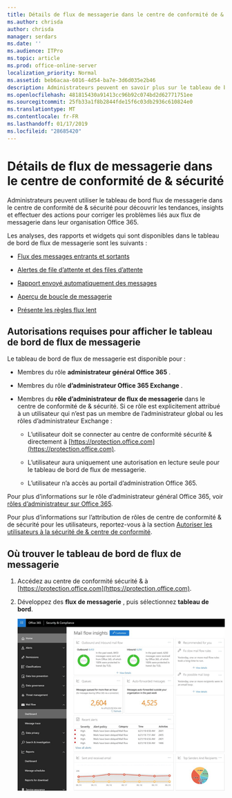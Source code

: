 ```yaml
---
title: Détails de flux de messagerie dans le centre de conformité de & sécurité
ms.author: chrisda
author: chrisda
manager: serdars
ms.date: ''
ms.audience: ITPro
ms.topic: article
ms.prod: office-online-server
localization_priority: Normal
ms.assetid: beb6acaa-6016-4d54-ba7e-3d6d035e2b46
description: Administrateurs peuvent en savoir plus sur le tableau de bord du flux de messagerie dans le centre de conformité de & sécurité.
ms.openlocfilehash: 481815430a91413cc96b92c074bd2d62771751ee
ms.sourcegitcommit: 25fb33a1f8b2844fde15f6c03db2936c610824e0
ms.translationtype: MT
ms.contentlocale: fr-FR
ms.lasthandoff: 01/17/2019
ms.locfileid: "28685420"
---
```

# <a name="mail-flow-insights-in-the-security--compliance-center"></a>Détails de flux de messagerie dans le centre de conformité de & sécurité

Administrateurs peuvent utiliser le tableau de bord flux de messagerie dans le centre de conformité de & sécurité pour découvrir les tendances, insights et effectuer des actions pour corriger les problèmes liés aux flux de messagerie dans leur organisation Office 365.

Les analyses, des rapports et widgets qui sont disponibles dans le tableau de bord de flux de messagerie sont les suivants :

- [Flux des messages entrants et sortants](mfi-outbound-and-inbound-mail-flow.md)

- [Alertes de file d’attente et des files d’attente](mfi-queue-alerts-and-queues.md)

- [Rapport envoyé automatiquement des messages](mfi-auto-forwarded-messages-report.md)

- [Aperçu de boucle de messagerie](mfi-mail-loop-insight.md)

- [Présente les règles flux lent](mfi-slow-mail-flow-rules-insight.md)

## <a name="permissions-required-to-view-the-mail-flow-dashboard"></a>Autorisations requises pour afficher le tableau de bord de flux de messagerie

Le tableau de bord de flux de messagerie est disponible pour :

- Membres du rôle **administrateur général Office 365** .

- Membres du rôle **d’administrateur Office 365 Exchange** .

- Membres du **rôle d’administrateur de flux de messagerie** dans le centre de conformité de & sécurité. Si ce rôle est explicitement attribué à un utilisateur qui n’est pas un membre de l’administrateur global ou les rôles d’administrateur Exchange :

  - L’utilisateur doit se connecter au centre de conformité sécurité & directement à [https://protection.office.com](https://protection.office.com).

  - L’utilisateur aura uniquement une autorisation en lecture seule pour le tableau de bord de flux de messagerie.

  - L’utilisateur n’a accès au portail d’administration Office 365.

Pour plus d’informations sur le rôle d’administrateur général Office 365, voir [rôles d’administrateur sur Office 365](https://support.office.com/article/da585eea-f576-4f55-a1e0-87090b6aaa9d).

Pour plus d’informations sur l’attribution de rôles de centre de conformité & de sécurité pour les utilisateurs, reportez-vous à la section [Autoriser les utilisateurs à la sécurité de & centre de conformité](https://support.office.com/article/2cfce2c8-20c5-47f9-afc4-24b059c1bd76).

## <a name="where-to-find-the-mail-flow-dashboard"></a>Où trouver le tableau de bord de flux de messagerie

1. Accédez au centre de conformité sécurité & à [https://protection.office.com](https://protection.office.com).

2. Développez des **flux de messagerie** , puis sélectionnez **tableau de bord**.

   ![Le tableau de bord du flux de messagerie dans le centre de conformité de & sécurité pour Microsoft Office 365](media/f32f5c0a-ea32-4e47-a477-d070405d4ae8.png)
